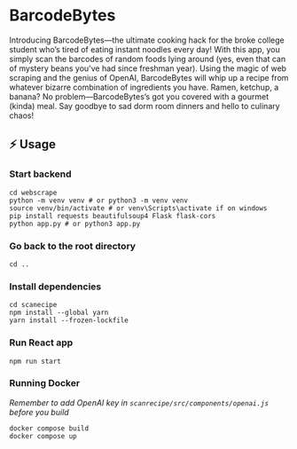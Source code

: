 # BarcodeBytes

Introducing BarcodeBytes—the ultimate cooking hack for the broke college student who’s tired of eating instant noodles every day! With this app, you simply scan the barcodes of random foods lying around (yes, even that can of mystery beans you've had since freshman year). Using the magic of web scraping and the genius of OpenAI, BarcodeBytes will whip up a recipe from whatever bizarre combination of ingredients you have. Ramen, ketchup, a banana? No problem—BarcodeBytes’s got you covered with a gourmet (kinda) meal. Say goodbye to sad dorm room dinners and hello to culinary chaos!

## ⚡ Usage

### Start backend
```shell
cd webscrape
python -m venv venv # or python3 -m venv venv
source venv/bin/activate # or venv\Scripts\activate if on windows
pip install requests beautifulsoup4 Flask flask-cors
python app.py # or python3 app.py
```

### Go back to the root directory
```shell
cd ..
```

### Install dependencies
```shell
cd scanecipe
npm install --global yarn
yarn install --frozen-lockfile
```

### Run React app
```shell
npm run start
```

### Running Docker
*Remember to add OpenAI key in `scanrecipe/src/components/openai.js` before you build*
```shell
docker compose build
docker compose up
```
